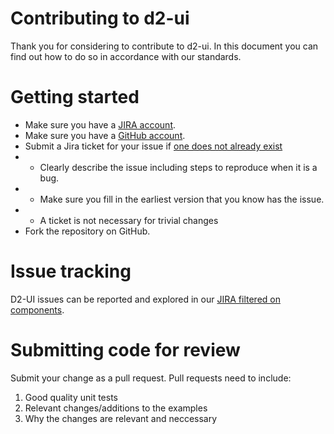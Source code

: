 # Contributing to d2-ui

Thank you for considering to contribute to d2-ui. In this document you
can find out how to do so in accordance with our standards.

# Getting started

* Make sure you have a [JIRA account](https://jira.dhis2.org).
* Make sure you have a [GitHub account](https://github.com).
* Submit a Jira ticket for your issue if [one does not already exist](https://jira.dhis2.org/issues/?filter=10828)
* * Clearly describe the issue including steps to reproduce when it is a bug.
* * Make sure you fill in the earliest version that you know has the issue.
* * A ticket is not necessary for trivial changes
* Fork the repository on GitHub.

# Issue tracking

D2-UI issues can be reported and explored in our
[JIRA filtered on components](https://jira.dhis2.org/issues/?filter=10828).

# Submitting code for review

Submit your change as a pull request. Pull requests need to include:

1. Good quality unit tests
2. Relevant changes/additions to the examples
3. Why the changes are relevant and neccessary
